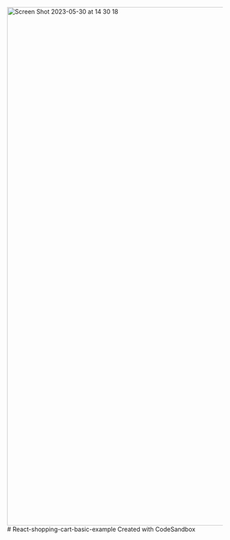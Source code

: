 <img width="1209" alt="Screen Shot 2023-05-30 at 14 30 18" src="https://github.com/firdess/React-shopping-cart-basic-example/assets/106804722/bfeecabc-1674-4c98-8671-2097691982c7">
# React-shopping-cart-basic-example
Created with CodeSandbox
